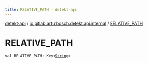 ```yaml
---
title: RELATIVE_PATH - detekt-api
---
```


[detekt-api](../index.html) / [io.gitlab.arturbosch.detekt.api.internal](index.html) / [RELATIVE_PATH](./-r-e-l-a-t-i-v-e_-p-a-t-h.html)

# RELATIVE_PATH

`val RELATIVE_PATH: Key<`[`String`](https://kotlinlang.org/api/latest/jvm/stdlib/kotlin/-string/index.html)`>`